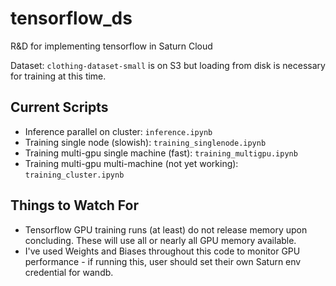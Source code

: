 # tensorflow_ds
R&amp;D for implementing tensorflow in Saturn Cloud

Dataset: `clothing-dataset-small` is on S3 but loading from disk is necessary for training at this time.

## Current Scripts

* Inference parallel on cluster: `inference.ipynb`
* Training single node (slowish): `training_singlenode.ipynb`
* Training multi-gpu single machine (fast): `training_multigpu.ipynb` 
* Training multi-gpu multi-machine (not yet working): `training_cluster.ipynb`


## Things to Watch For

* Tensorflow GPU training runs (at least) do not release memory upon concluding. These will use all or nearly all GPU memory available.
* I've used Weights and Biases throughout this code to monitor GPU performance - if running this, user should set their own Saturn env credential for wandb.
